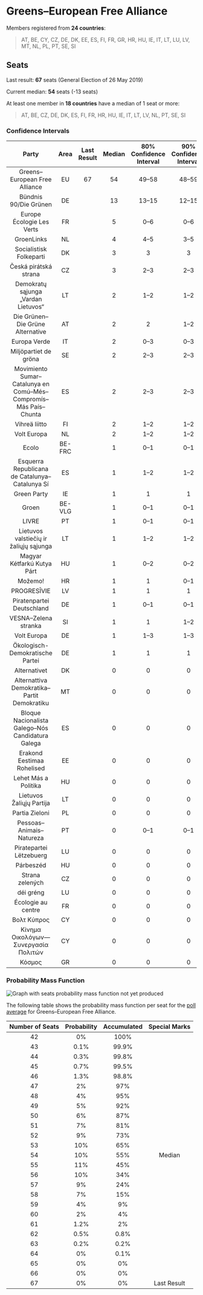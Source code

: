 # Greens–European Free Alliance

Members registered from **24 countries**:

> AT, BE, CY, CZ, DE, DK, EE, ES, FI, FR, GR, HR, HU, IE, IT, LT, LU, LV, MT, NL, PL, PT, SE, SI

## Seats

Last result: **67** seats (General Election of 26 May 2019)

Current median: **54** seats (-13 seats)

At least one member in **18 countries** have a median of 1 seat or more:

> AT, BE, CZ, DE, DK, ES, FI, FR, HR, HU, IE, IT, LT, LV, NL, PT, SE, SI

### Confidence Intervals

| Party | Area | Last Result | Median | 80% Confidence Interval | 90% Confidence Interval | 95% Confidence Interval | 99% Confidence Interval |
|:-----:|:----:|:-----------:|:------:|:-----------------------:|:-----------------------:|:-----------------------:|:-----------------------:|
| Greens–European Free Alliance | EU | 67 | 54 | 49–58 | 48–59 | 46–60 | 44–62 |
| Bündnis 90/Die Grünen | DE | | 13 | 13–15 | 12–15 | 11–15 | 11–16 |
| Europe Écologie Les Verts | FR | | 5 | 0–6 | 0–6 | 0–6 | 0–6 |
| GroenLinks | NL | | 4 | 4–5 | 3–5 | 3–5 | 3–5 |
| Socialistisk Folkeparti | DK | | 3 | 3 | 3 | 3 | 2–4 |
| Česká pirátská strana | CZ | | 3 | 2–3 | 2–3 | 2–3 | 2–3 |
| Demokratų sąjunga „Vardan Lietuvos“ | LT | | 2 | 1–2 | 1–2 | 1–2 | 1–2 |
| Die Grünen–Die Grüne Alternative | AT | | 2 | 2 | 1–2 | 1–2 | 1–2 |
| Europa Verde | IT | | 2 | 0–3 | 0–3 | 0–4 | 0–4 |
| Miljöpartiet de gröna | SE | | 2 | 2–3 | 2–3 | 2–3 | 2–3 |
| Movimiento Sumar–Catalunya en Comú–Més–Compromís–Más País–Chunta | ES | | 2 | 2–3 | 2–3 | 1–3 | 1–4 |
| Vihreä liitto | FI | | 2 | 1–2 | 1–2 | 1–2 | 1–2 |
| Volt Europa | NL | | 2 | 1–2 | 1–2 | 1–2 | 1–2 |
| Ecolo | BE-FRC | | 1 | 0–1 | 0–1 | 0–1 | 0–1 |
| Esquerra Republicana de Catalunya–Catalunya Sí | ES | | 1 | 1–2 | 1–2 | 1–3 | 1–3 |
| Green Party | IE | | 1 | 1 | 1 | 1 | 1 |
| Groen | BE-VLG | | 1 | 0–1 | 0–1 | 0–1 | 0–1 |
| LIVRE | PT | | 1 | 0–1 | 0–1 | 0–1 | 0–1 |
| Lietuvos valstiečių ir žaliųjų sąjunga | LT | | 1 | 1–2 | 1–2 | 1–2 | 1–2 |
| Magyar Kétfarkú Kutya Párt | HU | | 1 | 0–2 | 0–2 | 0–2 | 0–2 |
| Možemo! | HR | | 1 | 1 | 0–1 | 0–1 | 0–2 |
| PROGRESĪVIE | LV | | 1 | 1 | 1 | 1 | 1 |
| Piratenpartei Deutschland | DE | | 1 | 0–1 | 0–1 | 0–1 | 0–1 |
| VESNA–Zelena stranka | SI | | 1 | 1 | 1–2 | 1–2 | 0–2 |
| Volt Europa | DE | | 1 | 1–3 | 1–3 | 0–4 | 0–4 |
| Ökologisch-Demokratische Partei | DE | | 1 | 1 | 1 | 0–1 | 0–2 |
| Alternativet | DK | | 0 | 0 | 0 | 0–1 | 0–1 |
| Alternattiva Demokratika–Partit Demokratiku | MT | | 0 | 0 | 0 | 0 | 0 |
| Bloque Nacionalista Galego–Nós Candidatura Galega | ES | | 0 | 0 | 0 | 0 | 0–1 |
| Erakond Eestimaa Rohelised | EE | | 0 | 0 | 0 | 0 | 0 |
| Lehet Más a Politika | HU | | 0 | 0 | 0 | 0 | 0 |
| Lietuvos Žaliųjų Partija | LT | | 0 | 0 | 0 | 0 | 0 |
| Partia Zieloni | PL | | 0 | 0 | 0 | 0 | 0–1 |
| Pessoas–Animais–Natureza | PT | | 0 | 0–1 | 0–1 | 0–1 | 0–1 |
| Piratepartei Lëtzebuerg | LU | | 0 | 0 | 0 | 0 | 0 |
| Párbeszéd | HU | | 0 | 0 | 0 | 0 | 0 |
| Strana zelených | CZ | | 0 | 0 | 0 | 0 | 0 |
| déi gréng | LU | | 0 | 0 | 0 | 0 | 0 |
| Écologie au centre | FR | | 0 | 0 | 0 | 0 | 0 |
| Βολτ Κύπρος | CY | | 0 | 0 | 0 | 0 | 0 |
| Κίνημα Οικολόγων—Συνεργασία Πολιτών | CY | | 0 | 0 | 0 | 0 | 0 |
| Κόσμος | GR | | 0 | 0 | 0 | 0 | 0 |

### Probability Mass Function

![Graph with seats probability mass function not yet produced](average-2024-06-09-seats-pmf-greens–europeanfreealliance.png "Seats Probability Mass Function")

The following table shows the probability mass function per seat for the [poll average](average-2024-06-09.html) for Greens–European Free Alliance.

| Number of Seats | Probability | Accumulated | Special Marks |
|:---------------:|:-----------:|:-----------:|:-------------:|
| 42 | 0% | 100% |  |
| 43 | 0.1% | 99.9% |  |
| 44 | 0.3% | 99.8% |  |
| 45 | 0.7% | 99.5% |  |
| 46 | 1.3% | 98.8% |  |
| 47 | 2% | 97% |  |
| 48 | 4% | 95% |  |
| 49 | 5% | 92% |  |
| 50 | 6% | 87% |  |
| 51 | 7% | 81% |  |
| 52 | 9% | 73% |  |
| 53 | 10% | 65% |  |
| 54 | 10% | 55% | Median |
| 55 | 11% | 45% |  |
| 56 | 10% | 34% |  |
| 57 | 9% | 24% |  |
| 58 | 7% | 15% |  |
| 59 | 4% | 9% |  |
| 60 | 2% | 4% |  |
| 61 | 1.2% | 2% |  |
| 62 | 0.5% | 0.8% |  |
| 63 | 0.2% | 0.2% |  |
| 64 | 0% | 0.1% |  |
| 65 | 0% | 0% |  |
| 66 | 0% | 0% |  |
| 67 | 0% | 0% | Last Result |


